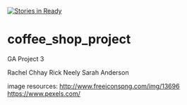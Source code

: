 [![Stories in Ready](https://badge.waffle.io/rachelchhay/coffee_shop_project.png?label=ready&title=Ready)](https://waffle.io/rachelchhay/coffee_shop_project?utm_source=badge)
# coffee_shop_project
GA Project 3

Rachel Chhay
Rick Neely
Sarah Anderson

image resources:
http://www.freeiconspng.com/img/13696
https://www.pexels.com/
